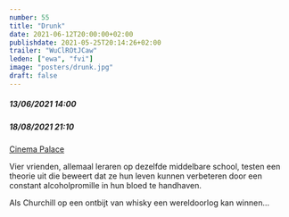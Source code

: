 ```yaml
---
number: 55
title: "Drunk"
date: 2021-06-12T20:00:00+02:00
publishdate: 2021-05-25T20:14:26+02:00
trailer: "WuClROtJCaw"
leden: ["ewa", "fvi"] 
image: "posters/drunk.jpg"
draft: false
---
```


##### 13/06/2021 14:00
##### 18/08/2021 21:10

[Cinema Palace](https://cinema-palace.be/nl/film/drunk-druk-0)

Vier vrienden, allemaal leraren op dezelfde middelbare school, 
testen een theorie uit die beweert dat ze hun leven kunnen verbeteren 
door een constant alcoholpromille in hun bloed te handhaven. 
<!--more-->
Als Churchill op een ontbijt van whisky een wereldoorlog kan winnen…
